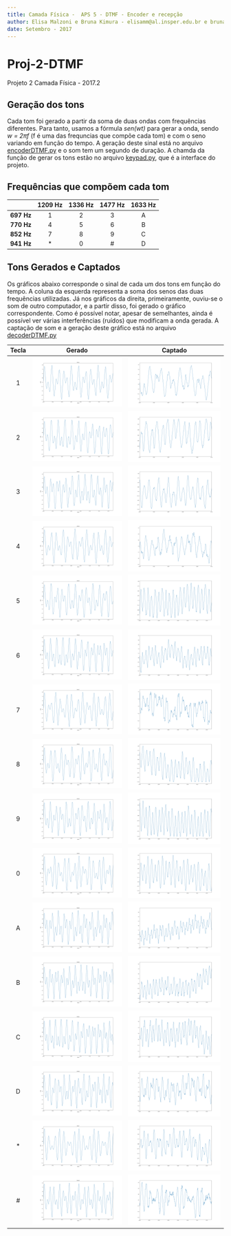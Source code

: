 ```yaml
---
title: Camada Física -  APS 5 - DTMF - Encoder e recepção
author: Elisa Malzoni e Bruna Kimura - elisamm@al.insper.edu.br e brunamk@al.insper.edu.br
date: Setembro - 2017
---
```


# Proj-2-DTMF
Projeto 2 Camada Física - 2017.2

## Geração dos tons

Cada tom foi gerado a partir da soma de duas ondas com frequências diferentes. Para tanto, usamos a fórmula *sen(wt)* para gerar a onda, sendo *w = 2πf* (f é uma das frequncias que compõe cada tom) e com o seno variando em função do tempo. A geração deste sinal está no arquivo [encoderDTMF.py](https://github.com/elisamalzoni/Proj-2-DTMF/blob/master/encoderDTMF.py) e o som tem um segundo de duração. A chamda da função de gerar os tons estão no arquivo [keypad.py](https://github.com/elisamalzoni/Proj-2-DTMF/blob/master/keypad.py), que é a interface do projeto.

## Frequências que compõem cada tom
|             |1209 Hz  |1336 Hz  |1477 Hz  |1633 Hz  |
|:-----------:|:-------:|:-------:|:-------:|:-------:|
|**697 Hz**   |1        |2        |3        |A        |
|**770 Hz**   |4        |5        |6        |B        |
|**852 Hz**   |7        |8        |9        |C        |
|**941 Hz**   |*        |0        |#        |D        |


## Tons Gerados e Captados

Os gráficos abaixo corresponde o sinal de cada um dos tons em função do tempo. A coluna da esquerda representa a soma dos senos das duas frequências utilizadas. Já nos gráficos da direita, primeiramente, ouviu-se o som de outro computador, e a partir disso, foi gerado o gráfico correspondente. Como é possível notar, apesar de semelhantes, ainda é possível ver várias interferências (ruídos) que modificam a onda gerada. A captação de som e a geração deste gráfico está no arquivo [decoderDTMF.py](https://github.com/elisamalzoni/Proj-2-DTMF/blob/master/decodeDTMF.py)

| Tecla | Gerado                  |Captado               |
|:-----:|-------------------------|----------------------|
|1      | ![1](img/1e.png)        |![1](img/1.png)       |
|2      | ![2](img/2e.png)        |![2](img/2.png)       |
|3      | ![3](img/3e.png)        |![3](img/3.png)       |
|4      | ![4](img/4e.png)        |![4](img/4.png)       |
|5      | ![5](img/5e.png)        |![5](img/5.png)       |
|6      | ![6](img/6e.png)        |![6](img/6.png)       |
|7      | ![7](img/7e.png)        |![7](img/7.png)       |
|8      | ![8](img/8e.png)        |![8](img/8.png)       |
|9      | ![9](img/9e.png)        |![9](img/9.png)       | 
|0      | ![0](img/0e.png)        |![0](img/0.png)       |
|A      | ![A](img/ae.png)        |![A](img/a.png)       |
|B      | ![B](img/be.png)        |![B](img/b.png)       |
|C      | ![C](img/ce.png)        |![C](img/c.png)       |
|D      | ![D](img/de.png)        |![D](img/d.png)       |
|*      | ![*](img/estrelae.png)  |![*](img/hash.png)    |
|#      | ![#](img/hashe.png)     |![#](img/estrela.png) |
